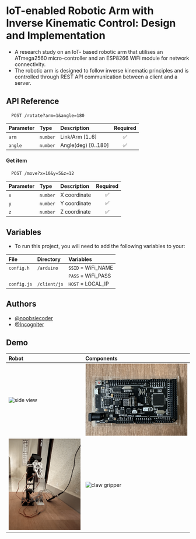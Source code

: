 # IoT-enabled Robotic Arm with Inverse Kinematic Control: Design and Implementation

- A research study on an IoT- based robotic arm that utilises an ATmega2560 micro-controller and an ESP8266 WiFi module for network connectivity.
- The robotic arm is designed to follow inverse kinematic principles and is controlled through REST API communication between a client and a server.

## API Reference

```http
  POST /rotate?arm=1&angle=180
```

| Parameter | Type     | Description         | Required |
| :-------- | :------- | :------------------ | :------: |
| `arm`     | `number` | Link/Arm [1..6]     |    ✅    |
| `angle`   | `number` | Angle(deg) [0..180] |    ✅    |

#### Get item

```http
  POST /move?x=10&y=5&z=12
```

| Parameter | Type     | Description  | Required |
| :-------- | :------- | :----------- | :------: |
| `x`       | `number` | X coordinate |    ✅    |
| `y`       | `number` | Y coordinate |    ✅    |
| `z`       | `number` | Z coordinate |    ✅    |

## Variables

- To run this project, you will need to add the following variables to your:

| File        | Directory    | Variables          |
| :---------- | :----------- | :----------------- |
| `config.h`  | `/arduino`   | `SSID` = WiFi_NAME |
|             |              | `PASS` = WiFi_PASS |
| `config.js` | `/client/js` | `HOST` = LOCAL_IP  |

## Authors

- [@noobsiecoder](https://www.github.com/noobsiecoder)
- [@Incogniter](https://www.github.com/Incogniter)

## Demo

| Robot                                                                                               | Components                                                                                                    |
| :-------------------------------------------------------------------------------------------------- | :------------------------------------------------------------------------------------------------------------ |
| ![side view](https://github.com/Noobsiecoder/6dof-robotic-arm/blob/main/demo/robot_1.png?raw=true)  | ![ATmega2560 + ESP8266 WiFi](https://github.com/Noobsiecoder/6dof-robotic-arm/blob/main/demo/mc.png?raw=true) |
| ![front view](https://github.com/Noobsiecoder/6dof-robotic-arm/blob/main/demo/robot_2.png?raw=true) | ![claw gripper](https://github.com/Noobsiecoder/6dof-robotic-arm/blob/main/demo/gripper.png?raw=true)         |
